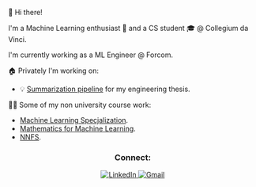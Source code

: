 👋 Hi there!  

I'm a Machine Learning enthusiast 🤖 and a CS student 🎓 @ Collegium da Vinci.  

I'm currently working as a ML Engineer @ Forcom.

🏠 Privately I'm working on:
- 💡 [Summarization pipeline](https://github.com/Bartoliinii/short_and_sweet) for my engineering thesis.

🧑‍💻 Some of my non university course work:
- [Machine Learning Specjalization](https://www.coursera.org/specializations/machine-learning-introduction).
- [Mathematics for Machine Learning](https://www.coursera.org/specializations/mathematics-machine-learning).
- [NNFS](https://nnfs.io/).


<div align="center">
  <h3>Connect:</h3>
  <a href="https://www.linkedin.com/in/bartosz-jaroslaw-pietrzak" target="_blank">
    <img src="https://img.shields.io/badge/Connect%20on%20LinkedIn-🔗-blue?style=flat-square" alt="LinkedIn" />
  </a>
  <a href="mailto:bartoszjaroslawpietrzak@gmail.com" target="_blank">
    <img src="https://img.shields.io/badge/Email%20me-📧-blue?style=flat-square" alt="Gmail" />
  </a>
</div>
 